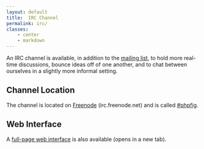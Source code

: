 ```yaml
---
layout: default
title:  IRC Channel
permalink: irc/
classes:
    - center
    - markdown
---
```


An IRC channel is available, in addition to the [mailing list][mailing], to
hold more real-time discussions, bounce ideas off of one another, and to chat
between ourselves in a slightly more informal setting.

## Channel Location

The channel is located on [Freenode][freenode] (irc.freenode.net)
and is called [#phpfig][irc-channel].

## Web Interface

A <a href="/irc/fullscreen/" target="_blank">full-page web interface</a> is also available (opens in a new tab).

[mailing]: http://groups.google.com/group/php-fig/
[freenode]: http://www.freenode.net
[irc-channel]: irc://freenode.net/phpfig